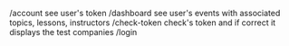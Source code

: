/account see user's token
/dashboard see user's events with associated topics, lessons, instructors
/check-token check's token and if correct it displays the test companies
/login 
